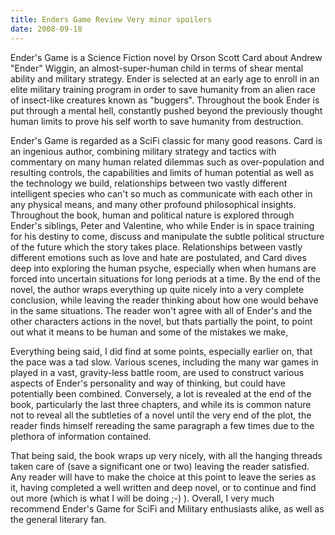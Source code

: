 ```yaml
---
title: Enders Game Review Very minor spoilers
date: 2008-09-18
---
```


Ender's Game is a Science Fiction novel by Orson Scott Card about Andrew "Ender" Wiggin, an almost-super-human child in terms of shear mental ability and military strategy. Ender is selected at an early age to enroll in an elite military training program in order to save humanity from an alien race of insect-like creatures known as "buggers". Throughout the book Ender is put through a mental hell, constantly pushed beyond the previously thought human limits to prove his self worth to save humanity from destruction.

Ender's Game is regarded as a SciFi classic for many good reasons. Card is an ingenious author, combining military strategy and tactics with commentary on many human related dilemmas such as over-population and resulting controls, the capabilities and limits of human potential as well as the technology we build, relationships between two vastly different intelligent species who can't so much as communicate with each other in any physical means, and many other profound philosophical insights. Throughout the book, human and political nature is explored through Ender's siblings, Peter and Valentine, who while Ender is in space training for his destiny to come, discuss and manipulate the subtle political structure of the future which the story takes place. Relationships between vastly different emotions such as love and hate are postulated, and Card dives deep into exploring the human psyche, especially when when humans are forced into uncertain situations for long periods at a time. By the end of the novel, the author wraps everything up quite nicely into a very complete conclusion, while leaving the reader thinking about how one would behave in the same situations. The reader won't agree with all of Ender's and the other characters actions in the novel, but thats partially the point, to point out what it means to be human and some of the mistakes we make,

Everything being said, I did find at some points, especially earlier on, that the pace was a tad slow. Various scenes, including the many war games in played in a vast, gravity-less battle room, are used to construct various aspects of Ender's personality and way of thinking, but could have potentially been combined. Conversely, a lot is revealed at the end of the book, particularly the last three chapters, and while its is common nature  not to reveal all the subtleties of a novel until the very end of the plot, the reader finds himself rereading the same paragraph a few times due to the plethora of information contained. 

That being said, the book wraps up very nicely, with all the hanging threads taken care of (save a significant one or two) leaving the reader satisfied. Any reader will have to make the choice at this point to leave the series as it, having completed a well written and deep novel, or to continue and find out more (which is what I will be doing ;-) ). Overall, I very much recommend Ender's Game for SciFi and Military enthusiasts alike, as well as the general literary fan.
